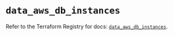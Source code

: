# `data_aws_db_instances`

Refer to the Terraform Registry for docs: [`data_aws_db_instances`](https://registry.terraform.io/providers/hashicorp/aws/6.6.0/docs/data-sources/db_instances).
